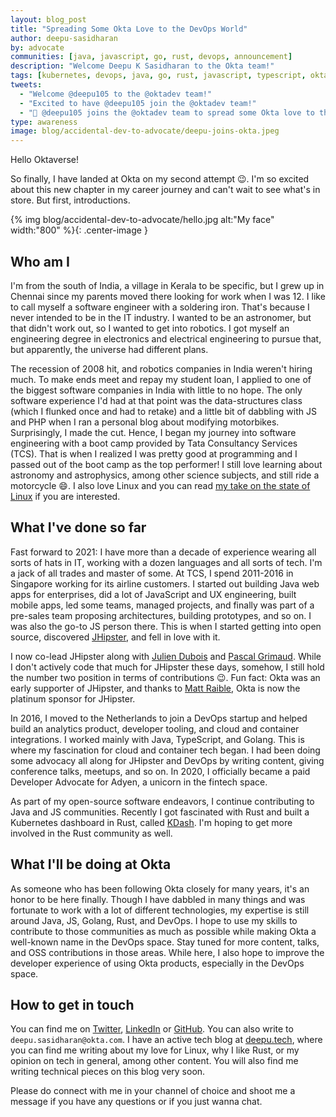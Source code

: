 ```yaml
---
layout: blog_post
title: "Spreading Some Okta Love to the DevOps World"
author: deepu-sasidharan
by: advocate
communities: [java, javascript, go, rust, devops, announcement]
description: "Welcome Deepu K Sasidharan to the Okta team!"
tags: [kubernetes, devops, java, go, rust, javascript, typescript, okta]
tweets:
  - "Welcome @deepu105 to the @oktadev team!"
  - "Excited to have @deepu105 join the @oktadev team!"
  - "🎉 @deepu105 joins the @oktadev team to spread some Okta love to the DevOps world"
type: awareness
image: blog/accidental-dev-to-advocate/deepu-joins-okta.jpeg
---
```


Hello Oktaverse!

So finally, I have landed at Okta on my second attempt 😉. I'm so excited about this new chapter in my career journey and can't wait to see what's in store. But first, introductions.

{% img blog/accidental-dev-to-advocate/hello.jpg alt:"My face" width:"800" %}{: .center-image }

## Who am I

I'm from the south of India, a village in Kerala to be specific, but I grew up in Chennai since my parents moved there looking for work when I was 12. I like to call myself a software engineer with a soldering iron. That's because I never intended to be in the IT industry. I wanted to be an astronomer, but that didn't work out, so I wanted to get into robotics. I got myself an engineering degree in electronics and electrical engineering to pursue that, but apparently, the universe had different plans.

The recession of 2008 hit, and robotics companies in India weren't hiring much. To make ends meet and repay my student loan, I applied to one of the biggest software companies in India with little to no hope. The only software experience I'd had at that point was the data-structures class (which I flunked once and had to retake) and a little bit of dabbling with JS and PHP when I ran a personal blog about modifying motorbikes. Surprisingly, I made the cut. Hence, I began my journey into software engineering with a boot camp provided by Tata Consultancy Services (TCS). That is when I realized I was pretty good at programming and I passed out of the boot camp as the top performer! I still love learning about astronomy and astrophysics, among other science subjects, and still ride a motorcycle 😄. I also love Linux and you can read [my take on the state of Linux](https://deepu.tech/the-state-of-linux-on-desktops/) if you are interested.

## What I've done so far

Fast forward to 2021: I have more than a decade of experience wearing all sorts of hats in IT, working with a dozen languages and all sorts of tech. I'm a jack of all trades and master of some. At TCS, I spend 2011-2016 in Singapore working for its airline customers. I started out building Java web apps for enterprises, did a lot of JavaScript and UX engineering, built mobile apps, led some teams, managed projects, and finally was part of a pre-sales team proposing architectures, building prototypes, and so on. I was also the go-to JS person there. This is when I started getting into open source, discovered [JHipster](https://www.jhipster.tech/), and fell in love with it.

I now co-lead JHipster along with [Julien Dubois](https://twitter.com/juliendubois) and [Pascal Grimaud](https://twitter.com/pascalgrimaud). While I don't actively code that much for JHipster these days, somehow, I still hold the number two position in terms of contributions 😉. Fun fact: Okta was an early supporter of JHipster, and thanks to [Matt Raible](https://developer.okta.com/blog/authors/matt-raible/), Okta is now the platinum sponsor for JHipster.

In 2016, I moved to the Netherlands to join a DevOps startup and helped build an analytics product, developer tooling, and cloud and container integrations. I worked mainly with Java, TypeScript, and Golang. This is where my fascination for cloud and container tech began. I had been doing some advocacy all along for JHipster and DevOps by writing content, giving conference talks, meetups, and so on. In 2020, I officially became a paid Developer Advocate for Adyen, a unicorn in the fintech space.

As part of my open-source software endeavors, I continue contributing to Java and JS communities. Recently I got fascinated with Rust and built a Kubernetes dashboard in Rust, called [KDash](https://kdash.cli.rs/). I'm hoping to get more involved in the Rust community as well.

## What I'll be doing at Okta

As someone who has been following Okta closely for many years, it's an honor to be here finally. Though I have dabbled in many things and was fortunate to work with a lot of different technologies, my expertise is still around Java, JS, Golang, Rust, and DevOps. I hope to use my skills to contribute to those communities as much as possible while making Okta a well-known name in the DevOps space. Stay tuned for more content, talks, and OSS contributions in those areas. While here, I also hope to improve the developer experience of using Okta products, especially in the DevOps space.

## How to get in touch

You can find me on [Twitter](https://twitter.com/deepu105), [LinkedIn](https://www.linkedin.com/in/deepu05) or [GitHub](https://github.com/deepu105). You can also write to `deepu.sasidharan@okta.com`. I have an active tech blog at [deepu.tech](https://deepu.tech/blogs/), where you can find me writing about my love for Linux, why I like Rust, or my opinion on tech in general, among other content. You will also find me writing technical pieces on this blog very soon.

Please do connect with me in your channel of choice and shoot me a message if you have any questions or if you just wanna chat.
